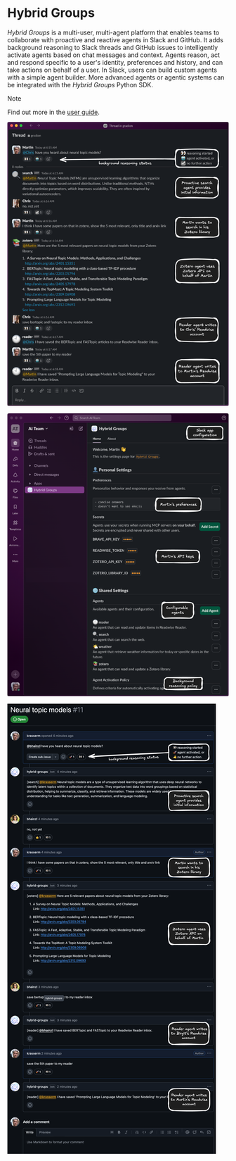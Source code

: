 # Hybrid Groups

*Hybrid Groups* is a multi-user, multi-agent platform that enables teams to collaborate with proactive and reactive agents in Slack and GitHub. It adds background reasoning to Slack threads and GitHub issues to intelligently activate agents based on chat messages and context. Agents reason, act and respond specific to a user's identity, preferences and history, and can take actions on behalf of a user. In Slack, users can build custom agents with a simple agent builder. More advanced agents or agentic systems can be integrated with the *Hybrid Groups* Python SDK.

> [!NOTE]
> Find out more in the [user guide](https://gradion-ai.github.io/hybrid-groups/).

![Hybrid Groups](docs/images/overview/overview-1.png)

![Hybrid Groups](docs/images/overview/overview-2.png)

![Hybrid Groups](docs/images/overview/overview-3.png)
